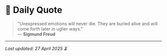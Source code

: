 # 📜 Daily Quote

> "Unexpressed emotions will never die. They are buried alive and will come forth later in uglier ways."  
> — **Sigmund Freud**

---

_Last updated: 27 April 2025 ⏳_
